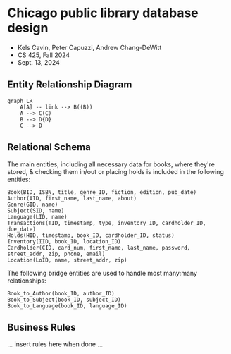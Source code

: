 <div id="user-content-title">

# Chicago public library database design

- Kels Cavin, Peter Capuzzi, Andrew Chang-DeWitt
- CS 425, Fall 2024
- Sept. 13, 2024

</div>

## Entity Relationship Diagram

<!--![Entity relationship diagram, using Chen notation](erd.svg)-->

```mermaid
graph LR
    A[A] -- link --> B((B))
    A --> C(C)
    B --> D{D}
    C --> D
```

## Relational Schema

The main entities, including all necessary data for books, where they're stored, & checking them in/out or placing holds is included in the following entities:

```
Book(BID, ISBN, title, genre_ID, fiction, edition, pub_date)
Author(AID, first_name, last_name, about)
Genre(GID, name)
Subject(SID, name)
Language(LID, name)
Transactions(TID, timestamp, type, inventory_ID, cardholder_ID, due_date)
Holds(HID, timestamp, book_ID, cardholder_ID, status)
Inventory(IID, book_ID, location_ID)
Cardholder(CID, card_num, first_name, last_name, password, street_addr, zip, phone, email)
Location(LoID, name, street_addr, zip)
```

The following bridge entities are used to handle most many:many relationships:

```
Book_to_Author(book_ID, author_ID)
Book_to_Subject(book_ID, subject_ID)
Book_to_Language(book_ID, language_ID)
```

## Business Rules

... insert rules here when done ...

